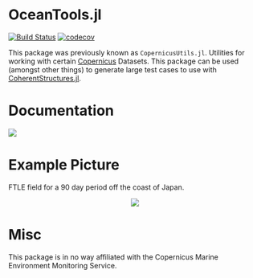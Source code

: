 # OceanTools.jl
[![Build Status](https://travis-ci.org/CoherentStructures/OceanTools.jl.svg?branch=master)](https://travis-ci.org/CoherentStructures/OceanTools.jl)
[![codecov](https://codecov.io/gh/CoherentStructures/OceanTools.jl/branch/master/graph/badge.svg)](https://codecov.io/gh/CoherentStructures/OceanTools.jl)

This package was previously known as `CopernicusUtils.jl`.
Utilities for working with certain [Copernicus](http://marine.copernicus.eu/) Datasets. This package can be used (amongst other things) to generate large test cases to use with [CoherentStructures.jl](https://github.com/CoherentStructures/CoherentStructures.jl).

# Documentation
[![][docs-dev-img]][docs-dev-url]

# Example Picture

FTLE field for a 90 day period off the coast of Japan.

<p align="center">
    <img src="https://raw.githubusercontent.com/CoherentStructures/OceanTools.jl/master/examples/ftle_plot.jpg"/>
</p>

# Misc

This package is in no way affiliated with the Copernicus Marine Environment Monitoring Service.

[docs-dev-img]: https://img.shields.io/badge/docs-dev-blue.svg
[docs-dev-url]: http://coherentstructures.github.io/OceanTools.jl/dev/





